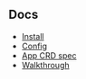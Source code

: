 ## Docs

- [Install](install.md)
- [Config](config.md)
- [App CRD spec](app-spec.md)
- [Walkthrough](walkthrough.md)
